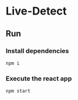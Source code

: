 # Live-Detect

## Run

### Install dependencies
```
npm i
```



### Execute the react app
```
npm start
```
